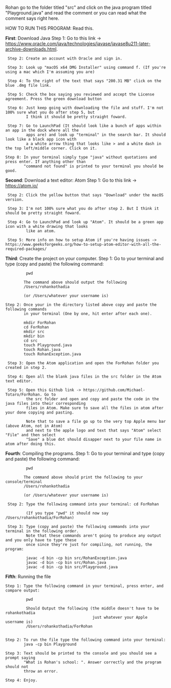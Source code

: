 Rohan go to the folder titled "src" and click on the java program titled "Playground.java" and read the comment or you can read what the comment says right here.

HOW TO RUN THIS PROGRAM: Read this. 

**First**: Download Java
     Step 1: Go to this link -> https://www.oracle.com/java/technologies/javase/javase8u211-later-archive-downloads.html.

     Step 2: Create an account with Oracle and sign in.

     Step 3: Look up "macOS x64 DMG Installer" using command f. (If you're using a mac which I'm assuming you are)

     Step 4: To the right of the text that says "200.31 MB" click on the blue .dmg file link.

     Step 5: Check the box saying you reviewed and accept the License agreement. Press the green download button

     Step 6: Just keep going with downloading the file and stuff. I'm not 100% sure what you do after step 5, but
             I think it should be pretty straight foward.

     Step 7: Go to LaunchPad (It should look like a bunch of apps within an app in the dock where all the
             apps are) and look up "terminal" in the search bar. It should look like a black app icon with
             a a white arrow thing that looks like > and a white dash in the top left/middle corner. Click on it.

    Step 8: In your terminal simply type "java" without quotations and press enter. If anything other than
            "command not found" is printed to your terminal you should be good.



**Second**: Download a text editor: Atom
     Step 1: Go to this link -> https://atom.io/

     Step 2: Click the yellow button that says "Download" under the macOS version.

     Step 3: I'm not 100% sure what you do after step 2. But I think it should be pretty straight foward.

     Step 4: Go to LaunchPad and look up "Atom". It should be a green app icon with a white drawing that looks
             like an atom.

     Step 5: More info on how to setup Atom if you're having issues -> https://www.geeksforgeeks.org/how-to-setup-atom-editor-with-all-the-required-packages/


**Third**: Create the project on your computer.
     Step 1: Go to your terminal and type (copy and paste) the following command:

             pwd

            The command above should output the following
            /Users/rohankothadia

            (or /Users/whatever your username is)

    Step 2: Once your in the directory listed above copy and paste the following commands
            in your terminal (One by one, hit enter after each one).

            mkdir ForRohan
            cd ForRohan
            mkdir src
            mkdir bin
            cd src
            touch Playground.java
            touch Rohan.java
            touch RohanException.java

     Step 3: Open the Atom application and open the ForRohan folder you created in step 2.

     Step 4: Open all the blank java files in the src folder in the Atom text editor.

     Step 5: Open this Github link -> https://github.com/Michael-Totaro/ForRohan. Go to
             the src folder and open and copy and paste the code in the java files into their corresponding
             files in Atom. Make sure to save all the files in atom after your done copying and pasting.

             Note that to save a file go up to the very top Apple menu bar (above Atom, not in Atom)
             and next to the apple logo and text that says "Atom" select "File" and then select
             "Save" a blue dot should disapper next to your file name in atom after doing this.

**Fourth**: Compiling the programs.
     Step 1: Go to your terminal and type (copy and paste) the following command:

             pwd

            The command above should print the following to your console/terminal
            /Users/rohankothadia

            (or /Users/whatever your username is)

     Step 2: Type the following command into your terminal: cd ForRohan

             (If you type "pwd" it should now say /Users/rohankothadia/ForRohan)

     Step 3: Type (copy and paste) the following commands into your terminal in the following order.
             Note that these commands aren't going to produce any output and you only have to type these
             once since they're just for compiling, not running, the program:

             javac -d bin -cp bin src/RohanException.java
             javac -d bin -cp bin src/Rohan.java
             javac -d bin -cp bin src/Playground.java

**Fifth**: Running the file

    Step 1: Type the following command in your terminal, press enter, and compare output:

             pwd

             Should Output the following (the middle doesn't have to be rohankothadia
                                          just whatever your Apple username is)
             /Users/rohankothadia/ForRohan


    Step 2: To run the file type the following command into your terminal:
            java -cp bin Playground

    Step 3: Text should be printed to the console and you should see a prompt saying
            "What is Rohan's school: ". Answer correctly and the program should not
            throw an error.

    Step 4: Enjoy.

